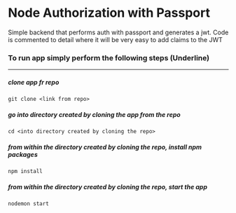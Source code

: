 # Node Authorization with Passport

Simple backend that performs auth with passport and generates a jwt. Code is commented to detail where it will be very easy to add claims to the JWT

### To run app simply perform the following steps (Underline)
-------------
##### clone app fr repo
`git clone <link from repo>`
##### go into directory created by cloning the app from the repo
`cd <into directory created by cloning the repo>`
##### from within the directory created by cloning the repo, install npm packages
`npm install`
##### from within the directory created by cloning the repo, start the app
`nodemon start`